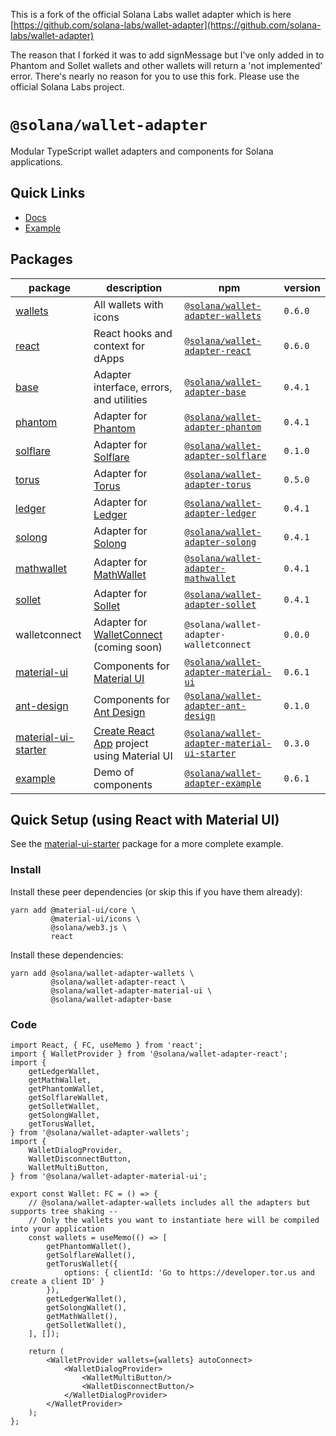 This is a fork of the official Solana Labs wallet adapter which is here [https://github.com/solana-labs/wallet-adapter](https://github.com/solana-labs/wallet-adapter)

The reason that I forked it was to add signMessage but I've only added in to Phantom and Sollet wallets and other wallets will return a 'not implemented' error.  There's nearly no reason for you to use this fork.  Please use the official Solana Labs project.
# `@solana/wallet-adapter`

Modular TypeScript wallet adapters and components for Solana applications.

<!-- @TODO -->

## Quick Links

- [Docs](https://solana-labs.github.io/wallet-adapter/)
- [Example](https://solana-labs.github.io/wallet-adapter/example/)

## Packages

| package                                                                                                       | description                                                                      | npm                                                                                                                      | version |
|---------------------------------------------------------------------------------------------------------------|----------------------------------------------------------------------------------|--------------------------------------------------------------------------------------------------------------------------|---------|
| [wallets](https://github.com/solana-labs/wallet-adapter/tree/master/packages/wallets)                         | All wallets with icons                                                           | [`@solana/wallet-adapter-wallets`](https://www.npmjs.com/package/@solana/wallet-adapter-wallets)                         | `0.6.0` |
| [react](https://github.com/solana-labs/wallet-adapter/tree/master/packages/react)                             | React hooks and context for dApps                                                | [`@solana/wallet-adapter-react`](https://www.npmjs.com/package/@solana/wallet-adapter-react)                             | `0.6.0` |
| [base](https://github.com/solana-labs/wallet-adapter/tree/master/packages/base)                               | Adapter interface, errors, and utilities                                         | [`@solana/wallet-adapter-base`](https://www.npmjs.com/package/@solana/wallet-adapter-base)                               | `0.4.1` |
| [phantom](https://github.com/solana-labs/wallet-adapter/tree/master/packages/phantom)                         | Adapter for [Phantom](https://www.phantom.app)                                   | [`@solana/wallet-adapter-phantom`](https://www.npmjs.com/package/@solana/wallet-adapter-phantom)                         | `0.4.1` |
| [solflare](https://github.com/solana-labs/wallet-adapter/tree/master/packages/solflare)                       | Adapter for [Solflare](https://solflare.com)                                     | [`@solana/wallet-adapter-solflare`](https://www.npmjs.com/package/@solana/wallet-adapter-solflare)                       | `0.1.0` |
| [torus](https://github.com/solana-labs/wallet-adapter/tree/master/packages/torus)                             | Adapter for [Torus](https://tor.us)                                              | [`@solana/wallet-adapter-torus`](https://www.npmjs.com/package/@solana/wallet-adapter-torus)                             | `0.5.0` |
| [ledger](https://github.com/solana-labs/wallet-adapter/tree/master/packages/ledger)                           | Adapter for [Ledger](https://www.ledger.com)                                     | [`@solana/wallet-adapter-ledger`](https://www.npmjs.com/package/@solana/wallet-adapter-ledger)                           | `0.4.1` |
| [solong](https://github.com/solana-labs/wallet-adapter/tree/master/packages/solong)                           | Adapter for [Solong](https://solongwallet.com)                                   | [`@solana/wallet-adapter-solong`](https://www.npmjs.com/package/@solana/wallet-adapter-solong)                           | `0.4.1` |
| [mathwallet](https://github.com/solana-labs/wallet-adapter/tree/master/packages/mathwallet)                   | Adapter for [MathWallet](https://mathwallet.org)                                 | [`@solana/wallet-adapter-mathwallet`](https://www.npmjs.com/package/@solana/wallet-adapter-mathwallet)                   | `0.4.1` |
| [sollet](https://github.com/solana-labs/wallet-adapter/tree/master/packages/sollet)                           | Adapter for [Sollet](https://www.sollet.io)                                      | [`@solana/wallet-adapter-sollet`](https://www.npmjs.com/package/@solana/wallet-adapter-sollet)                           | `0.4.1` |
| walletconnect                                                                                                 | Adapter for [WalletConnect](https://walletconnect.org) (coming soon)             | `@solana/wallet-adapter-walletconnect`                                                                                   | `0.0.0` |
| [material-ui](https://github.com/solana-labs/wallet-adapter/tree/master/packages/material-ui)                 | Components for [Material UI](https://material-ui.com)                            | [`@solana/wallet-adapter-material-ui`](https://www.npmjs.com/package/@solana/wallet-adapter-material-ui)                 | `0.6.1` |
| [ant-design](https://github.com/solana-labs/wallet-adapter/tree/master/packages/ant-design)                   | Components for [Ant Design](https://ant.design)                                  | [`@solana/wallet-adapter-ant-design`](https://www.npmjs.com/package/@solana/wallet-adapter-ant-design)                   | `0.1.0` |
| [material-ui-starter](https://github.com/solana-labs/wallet-adapter/tree/master/packages/material-ui-starter) | [Create React App](https://create-react-app.dev) project using Material UI       | [`@solana/wallet-adapter-material-ui-starter`](https://www.npmjs.com/package/@solana/wallet-adapter-material-ui-starter) | `0.3.0` |
| [example](https://github.com/solana-labs/wallet-adapter/tree/master/packages/example)                         | Demo of components                                                               | [`@solana/wallet-adapter-example`](https://www.npmjs.com/package/@solana/wallet-adapter-example)                         | `0.6.1` |

## Quick Setup (using React with Material UI)

See the [material-ui-starter](https://github.com/solana-labs/wallet-adapter/tree/master/packages/material-ui-starter) package for a more complete example.

### Install

Install these peer dependencies (or skip this if you have them already):
```shell
yarn add @material-ui/core \
         @material-ui/icons \
         @solana/web3.js \
         react
```

Install these dependencies:
```shell
yarn add @solana/wallet-adapter-wallets \
         @solana/wallet-adapter-react \
         @solana/wallet-adapter-material-ui \
         @solana/wallet-adapter-base
```

### Code

```tsx
import React, { FC, useMemo } from 'react';
import { WalletProvider } from '@solana/wallet-adapter-react';
import {
    getLedgerWallet,
    getMathWallet,
    getPhantomWallet,
    getSolflareWallet,
    getSolletWallet,
    getSolongWallet,
    getTorusWallet,
} from '@solana/wallet-adapter-wallets';
import {
    WalletDialogProvider,
    WalletDisconnectButton,
    WalletMultiButton,
} from '@solana/wallet-adapter-material-ui';

export const Wallet: FC = () => {
    // @solana/wallet-adapter-wallets includes all the adapters but supports tree shaking --
    // Only the wallets you want to instantiate here will be compiled into your application
    const wallets = useMemo(() => [
        getPhantomWallet(),
        getSolflareWallet(),
        getTorusWallet({
            options: { clientId: 'Go to https://developer.tor.us and create a client ID' }
        }),
        getLedgerWallet(),
        getSolongWallet(),
        getMathWallet(),
        getSolletWallet(),
    ], []);

    return (
        <WalletProvider wallets={wallets} autoConnect>
            <WalletDialogProvider>
                <WalletMultiButton/>
                <WalletDisconnectButton/>
            </WalletDialogProvider>
        </WalletProvider>
    );
};
```
